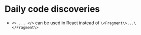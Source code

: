 # Daily code discoveries

 - `<> ... </>` can be used in React instead of `\<Fragment\>...\</Fragment\>`
